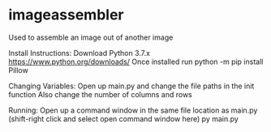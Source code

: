 # imageassembler
Used to assemble an image out of another image

Install Instructions:
Download Python 3.7.x https://www.python.org/downloads/
Once installed run python -m pip install Pillow

Changing Variables:
Open up main.py and change the file paths in the init function
Also change the number of columns and rows

Running:
Open up a command window in the same file location as main.py (shift-right click and select open command window here)
py main.py
